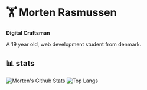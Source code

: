 # 🏋️ Morten Rasmussen

**Digital Craftsman**

A 19 year old, web development student from denmark.

## 📊 stats
![Morten's Github Stats](https://github-readme-stats.vercel.app/api?username=morten010&show_icons=true&theme=codeSTACKr)
![Top Langs](https://github-readme-stats.vercel.app/api/top-langs/?username=morten010&hide_progress=true)
